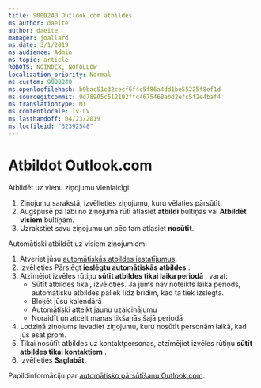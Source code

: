 ```yaml
---
title: 9000240 Outlook.com atbildes
ms.author: daeite
author: daeite
manager: joallard
ms.date: 3/1/2019
ms.audience: Admin
ms.topic: article
ROBOTS: NOINDEX, NOFOLLOW
localization_priority: Normal
ms.custom: 9000240
ms.openlocfilehash: b9bac51c32cecf6f4c5f86a4dd1be55225f8ef1d
ms.sourcegitcommit: 9d78905c512192ffc4675468abd2efc5f2e4baf4
ms.translationtype: MT
ms.contentlocale: lv-LV
ms.lasthandoff: 04/23/2019
ms.locfileid: "32392548"
---
```

# <a name="replying-in-outlookcom"></a>Atbildot Outlook.com

Atbildēt uz vienu ziņojumu vienlaicīgi:

1. Ziņojumu sarakstā, izvēlieties ziņojumu, kuru vēlaties pārsūtīt.
2. Augšpusē pa labi no ziņojuma rūtī atlasiet **atbildi** bultiņas vai **Atbildēt visiem** bultiņām.
3. Uzrakstiet savu ziņojumu un pēc tam atlasiet **nosūtīt**.

Automātiski atbildēt uz visiem ziņojumiem:

1. Atveriet jūsu [automātiskās atbildes iestatījumus](https://outlook.live.com/mail/options/mail/automaticReplies/automaticRepliesOption).
2. Izvēlieties Pārslēgt **ieslēgtu automātiskās atbildes** .
3. Atzīmējot izvēles rūtiņu **sūtīt atbildes tikai laika periodā** , varat:
    - Sūtīt atbildes tikai, izvēloties. Ja jums nav noteikts laika periods, automātisku atbildes paliek līdz brīdim, kad tā tiek izslēgta.
    - Bloķēt jūsu kalendārā
    - Automātiski atteikt jaunu uzaicinājumu
    - Noraidīt un atcelt manas tikšanās šajā periodā
4. Lodziņā ziņojums ievadiet ziņojumu, kuru nosūtīt personām laikā, kad jūs esat prom.
5. Tikai nosūtīt atbildes uz kontaktpersonas, atzīmējiet izvēles rūtiņu **sūtīt atbildes tikai kontaktiem** .
6. Izvēlieties **Saglabāt**.

Papildinformāciju par [automātisko pārsūtīšanu Outlook.com](https://support.office.com/article/14614626-9855-48dc-a986-dec81d07b1a0).